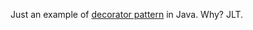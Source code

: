 Just an example of [decorator pattern](https://en.wikipedia.org/wiki/Decorator_pattern) in Java. Why? JLT.
